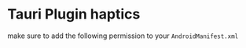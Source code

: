 # Tauri Plugin haptics

make sure to add the following permission to your `AndroidManifest.xml`

<uses-permission android:name="android.permission.VIBRATE"/>
